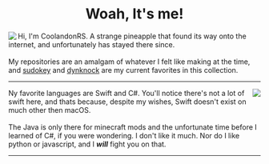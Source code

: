 <!-- I stole most of my formatting from the bio of https://www.github.com/lu-sife, props to her for making stuff look good.-->
<div align="center">
<h1> Woah, It's me!</h1>

</div>
<div align="left">
<img src="https://github-stats-weld-beta.vercel.app/api/top-langs/?username=coolandonrs&layout=compact&exclude_repo=github-stats&count_weight=0&theme=transparent" align="left">

Hi, I'm CoolandonRS. A strange pineapple that found its way onto the internet, and unfortunately has stayed there since.<br/><br/>
My repositories are an amalgam of whatever I felt like making at the time, and [sudokey](https://github.com/coolandonrs/sudokey) and [dynknock](https://github.com/coolandonrs/dynknock) are my current favorites in this collection.
</div>

---

<div align="left">
<img src="https://github-readme-stats.vercel.app/api?username=coolandonrs&show_icons=true&theme=transparent&rank_icon=github" align="right">
Ny favorite languages are Swift and C#. You'll notice there's not a lot of swift here, and thats because, despite my wishes, Swift doesn't exist on much other then macOS.<br/><br/>
The Java is only there for minecraft mods and the unfortunate time before I learned of C#, if you were wondering. I don't like it much. Nor do I like python or javascript, and I <b><i>will</i></b> fight you on that.
</div>

---

